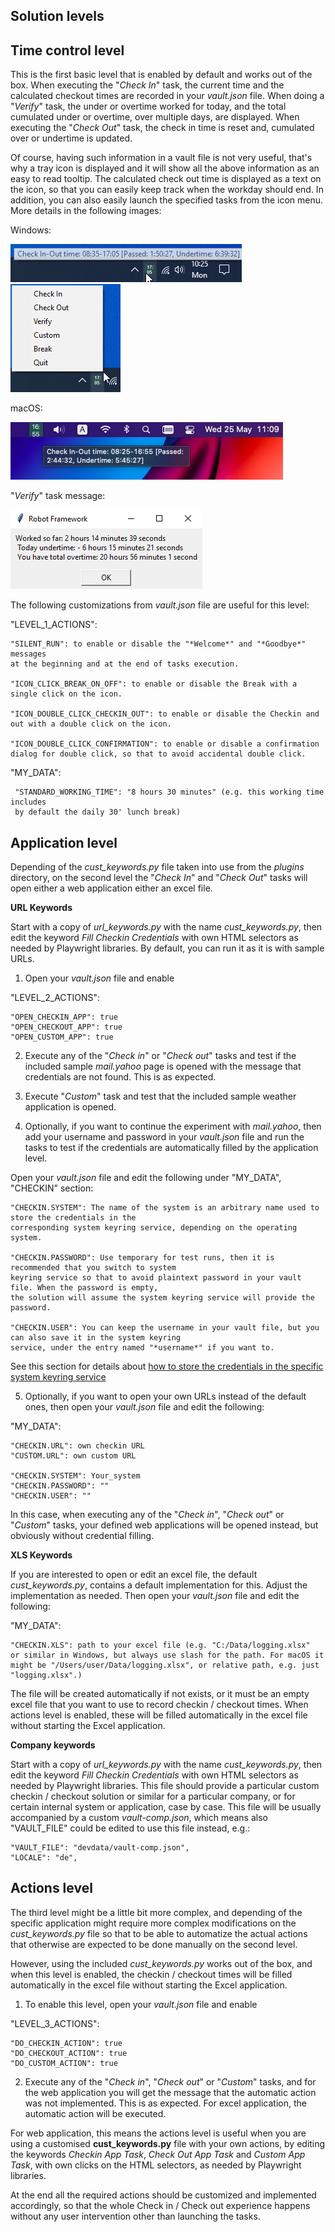 ## Solution levels

## Time control level
 
This is the first basic level that is enabled by default and works out of the box. When executing the "*Check In*" task, the current time and the calculated checkout times are recorded in your *vault.json* file. When doing a "*Verify*" task, the under or overtime worked for today, and the total cumulated under or overtime, over multiple days, are displayed. When executing the "*Check Out*" task, the check in time is reset and, cumulated over or undertime is updated.

Of course, having such information in a vault file is not very useful, that's why a tray icon is displayed and it will show all the above information as an easy to read tooltip. The calculated check out time is displayed as a text on the icon, so that you can easily keep track when the workday should end. In addition, you can also easily launch the specified tasks from the icon menu. More details in the following images:

Windows:
<p align="left">
  <img src="in-ut-tt.png">
  <img src="menu.png">
</p>

macOS:
<p align="left">
  <img src="in-ut-tt-mac.png">
</p>

"*Verify*" task message:
<p align="left">
  <img src="verify.png">
</p>

The following customizations from *vault.json* file are useful for this level:

"LEVEL_1_ACTIONS":

    "SILENT_RUN": to enable or disable the "*Welcome*" and "*Goodbye*" messages
	at the beginning and at the end of tasks execution.

    "ICON_CLICK_BREAK_ON_OFF": to enable or disable the Break with a single click on the icon.

    "ICON_DOUBLE_CLICK_CHECKIN_OUT": to enable or disable the Checkin and out with a double click on the icon.

    "ICON_DOUBLE_CLICK_CONFIRMATION": to enable or disable a confirmation dialog for double click, so that to avoid accidental double click.


"MY_DATA":

     "STANDARD_WORKING_TIME": "8 hours 30 minutes" (e.g. this working time includes
	 by default the daily 30' lunch break)

## Application level

Depending of the *cust_keywords.py* file taken into use from the *plugins* directory, on the second level the "*Check In*" and "*Check Out*" tasks will open either a web application either an excel file.

**URL Keywords** 

Start with a copy of *url_keywords.py* with the name *cust_keywords.py*, then edit the keyword _Fill Checkin Credentials_ with own HTML selectors as needed by Playwright libraries. By default, you can run it as it is with sample URLs.

1. Open your *vault.json* file and enable 

"LEVEL_2_ACTIONS":

	"OPEN_CHECKIN_APP": true
	"OPEN_CHECKOUT_APP": true
	"OPEN_CUSTOM_APP": true

2. Execute any of the "*Check in*" or "*Check out*" tasks and test if the included sample *mail.yahoo* page is opened with the message that credentials are not found. This is as expected.

3. Execute "*Custom*" task and test that the included sample weather application is opened.

4. Optionally, if you want to continue the experiment with *mail.yahoo*, then add your username and password in your *vault.json* file and run the tasks to test if the credentials are automatically filled by the application level.

Open your *vault.json* file and edit the following under "MY_DATA", "CHECKIN" section:

	"CHECKIN.SYSTEM": The name of the system is an arbitrary name used to store the credentials in the 
	corresponding system keyring service, depending on the operating system.
	
	"CHECKIN.PASSWORD": Use temporary for test runs, then it is recommended that you switch to system 
	keyring service so that to avoid plaintext password in your vault file. When the password is empty, 
	the solution will assume the system keyring service will provide the password.

	"CHECKIN.USER": You can keep the username in your vault file, but you can also save it in the system keyring 
	service, under the entry named "*username*" if you want to.

See this section for details about [how to store the credentials in the specific system keyring service](./howto.md#how-to-store-the-credentials-in-the-specific-system-keyring-service)

5. Optionally, if you want to open your own URLs instead of the default ones, then open your *vault.json* file and edit the following:

"MY_DATA":

	"CHECKIN.URL": own checkin URL
	"CUSTOM.URL": own custom URL

	"CHECKIN.SYSTEM": Your_system
	"CHECKIN.PASSWORD": ""
	"CHECKIN.USER": ""

In this case, when executing any of the "*Check in*", "*Check out*" or "*Custom*" tasks, your defined web applications will be opened instead, but obviously without credential filling.

**XLS Keywords** 

If you are interested to open or edit an excel file, the default *cust_keywords.py*, contains a default implementation for this. Adjust the implementation as needed. Then open your *vault.json* file and edit the following:

"MY_DATA":

	"CHECKIN.XLS": path to your excel file (e.g. "C:/Data/logging.xlsx"
	or similar in Windows, but always use slash for the path. For macOS it might be "/Users/user/Data/logging.xlsx", or relative path, e.g. just "logging.xlsx".)

The file will be created automatically if not exists, or it must be an empty excel file that you want to use to record checkin / checkout times. When actions level is enabled, these will be filled automatically in the excel file without starting the Excel application.

**Company keywords**

Start with a copy of *url_keywords.py* with the name *cust_keywords.py*, then edit the keyword _Fill Checkin Credentials_ with own HTML selectors as needed by Playwright libraries. This file should provide a particular custom checkin / checkout solution or similar for a particular company, or for certain internal system or application, case by case. This file will be usually accompanied by a custom *vault-comp.json*, which means also "VAULT_FILE" could be edited to use this file instead, e.g.:

    "VAULT_FILE": "devdata/vault-comp.json",
    "LOCALE": "de",

## Actions level

The third level might be a little bit more complex, and depending of the specific application might require more complex modifications on the *cust_keywords.py* file so that to be able to automatize the actual actions that otherwise are expected to be done manually on the second level.

However, using the included _cust_keywords.py_ works out of the box, and when this level is enabled, the checkin / checkout times will be filled automatically in the excel file without starting the Excel application.

1. To enable this level, open your *vault.json* file and enable 

"LEVEL_3_ACTIONS":

	"DO_CHECKIN_ACTION": true
	"DO_CHECKOUT_ACTION": true
	"DO_CUSTOM_ACTION": true

2. Execute any of the "*Check in*", "*Check out*" or "*Custom*" tasks, and for the web application you will get the message that the automatic action was not implemented. This is as expected. For excel application, the automatic action will be executed.

For web application, this means the actions level is useful when you are using a customised **cust_keywords.py** file with your own actions, by editing the keywords _Checkin App Task_, _Check Out App Task_ and _Custom App Task_, with own clicks on the HTML selectors, as needed by Playwright libraries.

At the end all the required actions should be customized and implemented accordingly, so that the whole Check in / Check out experience happens without any user intervention other than launching the tasks.
